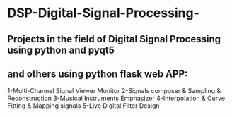 # DSP-Digital-Signal-Processing-
## Projects in the field of Digital Signal Processing using python and pyqt5
## and others using python flask web APP:
1-Multi-Channel Signal Viewer Monitor
2-Signals composer & Sampling & Reconstruction
3-Musical Instruments Emphasizer
4-Interpolation & Curve Fitting & Mapping signals
5-Live Digital Filter Design


